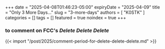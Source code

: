 +++
date = "2025-04-08T01:46:23-05:00"
expiryDate = "2025-04-09"
title = "Only 3 More Days..."
slug = "3-more-days"
authors = [ "K0STK" ]
categories = []
tags = []
featured = true
noindex = true
+++
### to comment on FCC's ***Delete Delete Delete***
<!--more-->

{{< import "/post/2025/comment-period-for-delete-delete-delete.md" >}}
